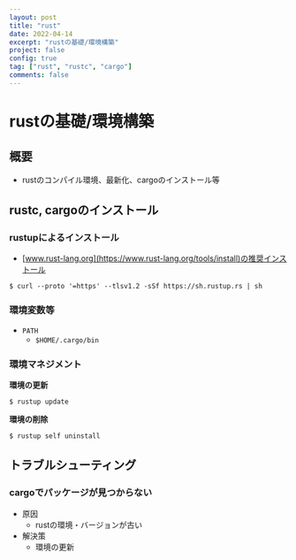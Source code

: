 ```yaml
---
layout: post
title: "rust"
date: 2022-04-14
excerpt: "rustの基礎/環境構築"
project: false
config: true
tag: ["rust", "rustc", "cargo"]
comments: false
---
```


# rustの基礎/環境構築

## 概要
 - rustのコンパイル環境、最新化、cargoのインストール等

## rustc, cargoのインストール

### rustupによるインストール
 - [www.rust-lang.org](https://www.rust-lang.org/tools/install)の推奨インストール

```console
$ curl --proto '=https' --tlsv1.2 -sSf https://sh.rustup.rs | sh
```

### 環境変数等
 - `PATH`
   - `$HOME/.cargo/bin`

### 環境マネジメント

**環境の更新**  
```console
$ rustup update
```

**環境の削除**  
```console
$ rustup self uninstall
```

## トラブルシューティング
 
### cargoでパッケージが見つからない
 - 原因
   - rustの環境・バージョンが古い 
 - 解決策
   - 環境の更新

